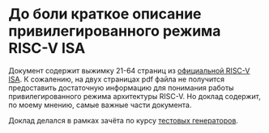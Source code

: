 # До боли краткое описание привилегированного режима RISC-V ISA

Документ содержит выжимку 21-64 страниц из [официальной RISC-V ISA](https://drive.google.com/file/d/17GeetSnT5wW3xNuAHI95-SI1gPGd5sJ_/view). К сожалению, на двух страницах pdf файла не получится предоставить достаточную информацию для понимания работы привилегированного режима архитектуры RISC-V. 
Но доклад содержит, по моему мнению, самые важные части документа.

Доклад делался в рамках зачёта по курсу [тестовых генераторов](https://github.com/riscv-technologies-lab/testgen-lectures/).
